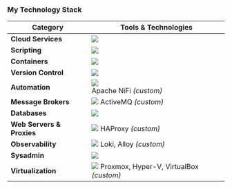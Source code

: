### My Technology Stack

| Category | Tools & Technologies |
|-----------|----------------------|
| **Cloud Services** | <img src="https://skillicons.dev/icons?i=aws,azure" /> |
| **Scripting** | <img src="https://skillicons.dev/icons?i=bash,python" /> |
| **Containers** | <img src="https://skillicons.dev/icons?i=docker,lxc" /> |
| **Version Control** | <img src="https://skillicons.dev/icons?i=github,gitea" /> |
| **Automation** | <img src="https://skillicons.dev/icons?i=jenkins,postman" /> <br> Apache NiFi *(custom)* |
| **Message Brokers** | <img src="https://skillicons.dev/icons?i=rabbitmq" /> ActiveMQ *(custom)* |
| **Databases** | <img src="https://skillicons.dev/icons?i=mysql,mariadb,postgresql" /> |
| **Web Servers & Proxies** | <img src="https://skillicons.dev/icons?i=nginx,apache" /> HAProxy *(custom)* |
| **Observability** | <img src="https://skillicons.dev/icons?i=grafana,prometheus" /> Loki, Alloy *(custom)* |
| **Sysadmin** | <img src="https://skillicons.dev/icons?i=linux,windows" /> |
| **Virtualization** | <img src="https://skillicons.dev/icons?i=vmware" /> Proxmox, Hyper-V, VirtualBox *(custom)* |
